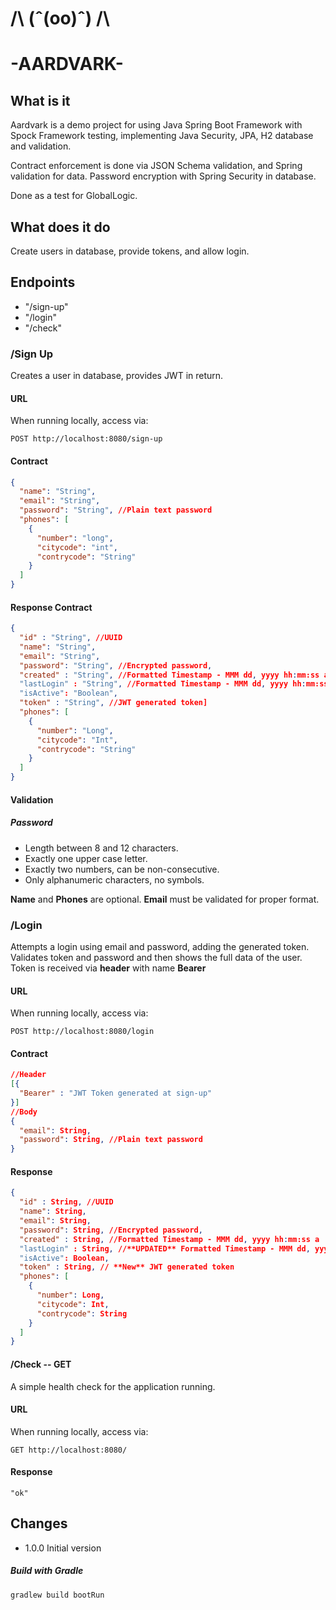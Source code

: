# 		/\ (ˆ(oo)ˆ) /\
# -AARDVARK-

## What is it
Aardvark is a demo project for using Java Spring Boot Framework with Spock Framework testing, implementing Java Security, JPA, H2 database and
validation.

Contract enforcement is done via JSON Schema validation, and Spring validation for data.
Password encryption with Spring Security in database.

Done as a test for GlobalLogic.

## What does it do

Create users in database, provide tokens, and allow login.

## Endpoints

* "/sign-up"
* "/login"
* "/check"

###  /Sign Up
Creates a user in database, provides JWT in return.

#### URL
When running locally, access via:
```http request
POST http://localhost:8080/sign-up
```

#### Contract
```json lines
{
  "name": "String",
  "email": "String",
  "password": "String", //Plain text password
  "phones": [
    {
      "number": "long",
      "citycode": "int",
      "contrycode": "String"
    }
  ]
}
```

#### Response Contract
```json lines
{
  "id" : "String", //UUID
  "name": "String",
  "email": "String",
  "password": "String", //Encrypted password,
  "created" : "String", //Formatted Timestamp - MMM dd, yyyy hh:mm:ss a
  "lastLogin" : "String", //Formatted Timestamp - MMM dd, yyyy hh:mm:ss a]
  "isActive": "Boolean",
  "token" : "String", //JWT generated token]
  "phones": [
    {
      "number": "Long",
      "citycode": "Int",
      "contrycode": "String"
    }
  ]
}
```

#### Validation
##### Password 
 - Length between 8 and 12 characters.
 - Exactly one upper case letter.
 - Exactly two numbers, can be non-consecutive.
 - Only alphanumeric characters, no symbols.

**Name** and **Phones** are optional.
**Email** must be validated for proper format.

### /Login
Attempts a login using email and password, adding the generated token.
Validates token and password and then shows the full data of the user.
Token is received via **header** with name **Bearer**

#### URL
When running locally, access via:
```http request
POST http://localhost:8080/login
```

#### Contract
```json lines
//Header 
[{
  "Bearer" : "JWT Token generated at sign-up"
}]
//Body
{
  "email": String,
  "password": String, //Plain text password
}
```

#### Response
```json lines
{
  "id" : String, //UUID
  "name": String,
  "email": String,
  "password": String, //Encrypted password,
  "created" : String, //Formatted Timestamp - MMM dd, yyyy hh:mm:ss a
  "lastLogin" : String, //**UPDATED** Formatted Timestamp - MMM dd, yyyy hh:mm:ss a]
  "isActive": Boolean,
  "token" : String, // **New** JWT generated token
  "phones": [
    {
      "number": Long,
      "citycode": Int,
      "contrycode": String
    }
  ]
}
```

#### /Check -- GET

A simple health check for the application running.

#### URL
When running locally, access via:
```http request
GET http://localhost:8080/
```
#### Response
```text
"ok"
```

## Changes

* 1.0.0 Initial version

##### Build with Gradle
```shell
gradlew build bootRun
```

